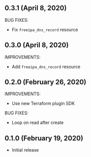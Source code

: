 ## 0.3.1 (April 8, 2020)

BUG FIXES:

* Fix `freeipa_dns_record` resource

## 0.3.0 (April 8, 2020)

IMPROVEMENTS:

* Add `freeipa_dns_record` resource

## 0.2.0 (February 26, 2020)

IMPROVEMENTS:

* Use new Terraform plugin SDK

BUG FIXES:

* Loop on read after create

## 0.1.0 (February 19, 2020)

* Initial release
